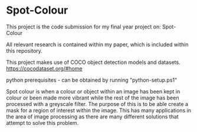 # Spot-Colour

This project is the code submission for my final year project on: Spot-Colour

All relevant research is contained within my paper, which is included within this repository.

This project makes use of COCO object detection models and datasets.
https://cocodataset.org/#home

python prerequisites - can be obtained by running "python-setup.ps1"

Spot colour is when a colour or object within an image has been kept in colour or been made more vibrant while the rest of the image has been processed with a greyscale filter. The purpose of this is to be able create a mask for a region of interest within the image. This has many applications in the area of image processing as there are many different solutions that attempt to solve this problem.






